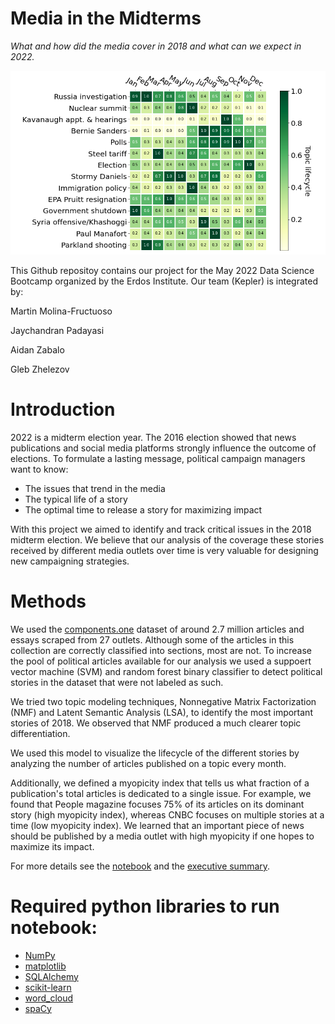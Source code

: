 # Media in the Midterms

*What and how did the media cover in 2018 and what can we expect in 2022.*

![](notebooks/full_issue_lifecycle.png)

This Github repositoy contains our project for the May 2022 Data Science Bootcamp
organized by the Erdos Institute. Our team (Kepler) is integrated by:

Martin Molina-Fructuoso 

Jaychandran Padayasi

Aidan Zabalo

Gleb Zhelezov

# Introduction

2022 is a midterm election year. The 2016 election showed that news publications and social media platforms strongly influence the outcome of elections. To formulate a lasting message, political campaign managers want to know:
- The issues that trend in the media
- The typical life of a story
- The optimal time to release a story for maximizing impact

With this project we aimed to identify and track critical issues in the 2018 midterm election. We believe that our analysis of the coverage these stories received by different media outlets over time is very valuable for designing new campaigning strategies.

# Methods
We used the [components.one](https://components.one/datasets/all-the-news-2-news-articles-dataset/) dataset of around 2.7 million articles and essays scraped from 27 outlets. Although some of the articles in this collection are correctly classified into sections, most are not. To increase the pool of political articles available for our analysis we used a suppoert vector machine (SVM) and random forest binary classifier to detect political stories in the dataset that were not labeled as such.

We tried two topic modeling techniques, Nonnegative Matrix Factorization (NMF) and Latent Semantic Analysis (LSA), to identify the most important stories of 2018. We observed that NMF produced a much clearer topic differentiation.

We used this model to visualize the lifecycle of the different stories by analyzing the number of articles published on a topic every month. 

Additionally, we defined a myopicity index that tells us what fraction of a publication's total articles is dedicated to a single issue. For example, we found that People magazine focuses 75% of its articles on its dominant story (high myopicity index), whereas CNBC focuses on multiple stories at a time (low myopicity index). We learned that an important piece of news should be published by a media outlet with high myopicity if one hopes to maximize its impact. 

For more details see the [notebook](https://github.com/glebzhelezov/Erdos_project/blob/main/notebooks/2018_election.ipynb) and the [executive summary](https://github.com/glebzhelezov/Erdos_project/blob/main/writeups/executive_summary.md).

# Required python libraries to run notebook:
- [NumPy](https://numpy.org/)
- [matplotlib](https://matplotlib.org/)
- [SQLAlchemy](https://www.sqlalchemy.org/)
- [scikit-learn](https://scikit-learn.org/stable/index.html)
- [word_cloud](https://github.com/amueller/word_cloud)
- [spaCy](https://spacy.io/)
